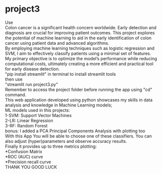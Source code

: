 # project3
Use<br>
Colon cancer is a significant health concern worldwide. Early detection and diagnosis are crucial for improving patient outcomes. This project explores the potential of machine learning to aid in the early identification of colon cancer using patient data and advanced algorithms.<br>
 By employing machine learning techniques such as logistic regression and SVM, I aim to effectively classify patients using a minimal set of features. <br>
 My primary objective is to optimize the model’s performance while reducing computational costs, ultimately creating a more efficient and practical tool for early disease detection. <br>
"pip install streamlit" in terminal to install streamlit tools<br>
then use<br>
"streamlit run project3.py"<br>
Remember to access the project folder before running the app using "cd" command.<br>
This web application developed using python showcases my skills in data analysis and knowledge in Machine Learning models;<br>
ML models used in this projects: <br>
1-SVM: Support Vector Machines<br>
2-LR: Linear Regression<br>
3-RF: Random Forest<br>
bonus: I added a PCA Principal Components Analysis with plotting too<br>
With this App You will be able to choose one of these classifiers. You can also adjust (hyper)parameters and observe accuracy results.<br>
Finally it provides up to three metrics plotting:<br>
*Confusion Matrix<br>
*ROC (AUC) curve<br>
*Precision recall curve<br>
THANK YOU
GOOD LUCK

